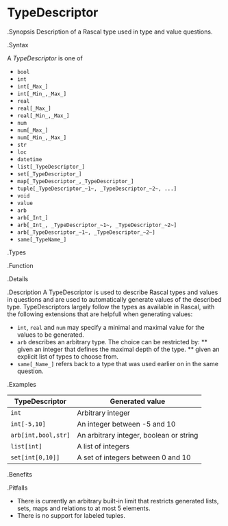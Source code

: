 # TypeDescriptor

.Synopsis
Description of a Rascal type used in type and value questions.

.Syntax

A _TypeDescriptor_ is one of

*  `bool`
*  `int`
*  `int[_Max_]`
*  `int[_Min_,_Max_]`
*  `real`
*  `real[_Max_]`
*  `real[_Min_,_Max_]`
*  `num`
*  `num[_Max_]`
*  `num[_Min_,_Max_]`
*  `str`
*  `loc`
*  `datetime`
*  `list[_TypeDescriptor_]`
*  `set[_TypeDescriptor_]`
*  `map[_TypeDescriptor_,_TypeDescriptor_]`
*  `tuple[_TypeDescriptor_~1~, _TypeDescriptor_~2~, ...]`
*  `void`
*  `value`
*  `arb`
*  `arb[_Int_]`
*  `arb[_Int_, _TypeDescriptor_~1~, _TypeDescriptor_~2~]`
*  `arb[_TypeDescriptor_~1~, _TypeDescriptor_~2~]`
*  `same[_TypeName_]`

.Types

.Function

.Details

.Description
A TypeDescriptor is used to describe Rascal types and values in questions and are used to automatically generate
values of the described type. TypeDescriptors largely follow the types as available in Rascal, with the following
extensions that are helpfull when generating values:

*  `int`, `real` and `num` may specify a minimal and maximal value for the values to be generated.
*  `arb` describes an arbitrary type. The choice can be restricted by:
   **  given an integer that defines the maximal depth of the type.
   **  given an explicit list of types to choose from.
*  `same[_Name_]` refers back to a type that was used earlier on in the same question.

.Examples

| TypeDescriptor      | Generated value |
| --- | --- |
| `int`               | Arbitrary integer |
| `int[-5,10]`        | An integer between -5 and 10 |
| `arb[int,bool,str]` | An arbitrary integer, boolean or string |
| `list[int]`         | A list of integers |
| `set[int[0,10]]`    | A set of integers between 0 and 10  |


.Benefits

.Pitfalls

*  There is currently an arbitrary built-in limit that restricts generated lists, sets,
   maps and relations to at most 5 elements.
*  There is no support for labeled tuples.

